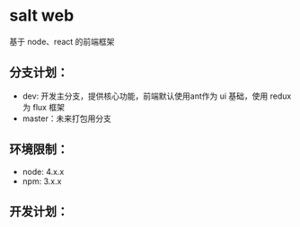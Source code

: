 # salt web

基于 node、react 的前端框架

## 分支计划：

* dev: 开发主分支，提供核心功能，前端默认使用ant作为 ui 基础，使用 redux 为 flux 框架
* master：未来打包用分支

## 环境限制：

* node: 4.x.x
* npm: 3.x.x


## 开发计划：
